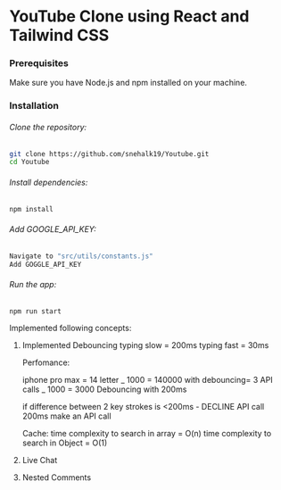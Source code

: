 # YouTube Clone using React and Tailwind CSS

### Prerequisites

Make sure you have Node.js and npm installed on your machine.

### Installation

###### Clone the repository:

```bash
git clone https://github.com/snehalk19/Youtube.git
cd Youtube
```

###### Install dependencies:

```bash
npm install
```

###### Add GOOGLE_API_KEY:

```bash
Navigate to "src/utils/constants.js"
Add GOGGLE_API_KEY
```

###### Run the app:

```bash
npm run start
```

Implemented following concepts:

1. Implemented Debouncing
   typing slow = 200ms typing fast = 30ms

   Perfomance:

   iphone pro max = 14 letter _ 1000 = 140000
   with debouncing= 3 API calls _ 1000 = 3000
   Debouncing with 200ms

   if difference between 2 key strokes is <200ms - DECLINE API call
   200ms make an API call

   Cache: time complexity to search in array = O(n) time complexity to search in Object = O(1)

2. Live Chat
3. Nested Comments
